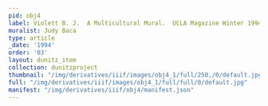 ```yaml
---
pid: obj4
label: Violett B. J.  A Multicultural Mural.  UCLA Magazine Winter 1994.
muralist: Judy Baca
type: article
_date: '1994'
order: '03'
layout: dunitz_item
collection: dunitzproject
thumbnail: "/img/derivatives/iiif/images/obj4_1/full/250,/0/default.jpg"
full: "/img/derivatives/iiif/images/obj4_1/full/full/0/default.jpg"
manifest: "/img/derivatives/iiif/obj4/manifest.json"
---
```

